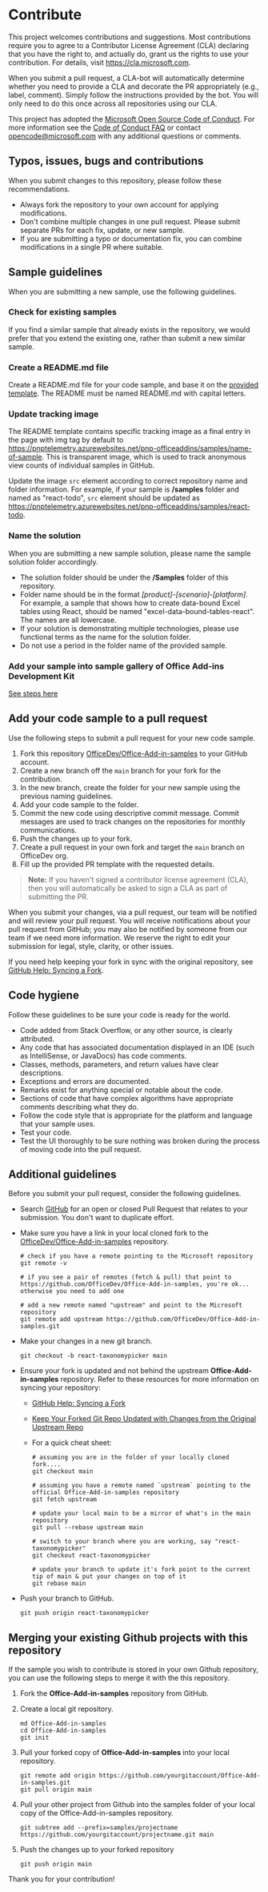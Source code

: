 # Contribute

This project welcomes contributions and suggestions. Most contributions require you to
agree to a Contributor License Agreement (CLA) declaring that you have the right to,
and actually do, grant us the rights to use your contribution. For details, visit
https://cla.microsoft.com.

When you submit a pull request, a CLA-bot will automatically determine whether you need
to provide a CLA and decorate the PR appropriately (e.g., label, comment). Simply follow the
instructions provided by the bot. You will only need to do this once across all repositories using our CLA.

This project has adopted the [Microsoft Open Source Code of Conduct](https://opensource.microsoft.com/codeofconduct/).
For more information see the [Code of Conduct FAQ](https://opensource.microsoft.com/codeofconduct/faq/)
or contact [opencode@microsoft.com](mailto:opencode@microsoft.com) with any additional questions or comments.

## Typos, issues, bugs and contributions

When you submit changes to this repository, please follow these recommendations.

* Always fork the repository to your own account for applying modifications.
* Don't combine multiple changes in one pull request. Please submit separate PRs for each fix, update, or new sample.
* If you are submitting a typo or documentation fix, you can combine modifications in a single PR where suitable.

## Sample guidelines

When you are submitting a new sample, use the following guidelines.

### Check for existing samples
If you find a similar sample that already exists in the repository, we would prefer that you extend the existing one, rather than submit a new similar sample.

### Create a README.md file
Create a README.md file for your code sample, and base it on the [provided template](/Templates/readme-template.md). The README must be named README.md with capital letters.

### Update tracking image
The README template contains specific tracking image as a final entry in the page with img tag by default to https://pnptelemetry.azurewebsites.net/pnp-officeaddins/samples/name-of-sample. This is transparent image, which is used to track anonymous view counts of individual samples in GitHub.

Update the image `src` element according to correct repository name and folder information. For example, if your sample is **/samples** folder and named as "react-todo", `src` element should be updated as https://pnptelemetry.azurewebsites.net/pnp-officeaddins/samples/react-todo.

### Name the solution
When you are submitting a new sample solution, please name the sample solution folder accordingly.

* The solution folder should be under the **/Samples** folder of this repository.
* Folder name should be in the format *[product]-[scenario]-[platform]*. For example, a sample that shows how to create data-bound Excel tables using React, should be named "excel-data-bound-tables-react". The names are all lowercase.
* If your solution is demonstrating multiple technologies, please use functional terms as the name for the solution folder.
* Do not use a period in the folder name of the provided sample.

### Add your sample into sample gallery of Office Add-ins Development Kit
[See steps here](./ADD_SAMPLE_INTO_DEV_KIT.md)

## Add your code sample to a pull request

Use the following steps to submit a pull request for your new code sample.

1. Fork this repository [OfficeDev/Office-Add-in-samples](https://github.com/OfficeDev/Office-Add-in-samples) to your GitHub account.
2. Create a new branch off the `main` branch for your fork for the contribution.
3. In the new branch, create the folder for your new sample using the previous naming guidelines.
4. Add your code sample to the folder.
5. Commit the new code using descriptive commit message. Commit messages are used to track changes on the repositories for monthly communications.
6. Push the changes up to your fork.
7. Create a pull request in your own fork and target the `main` branch on OfficeDev org.
8. Fill up the provided PR template with the requested details.

> **Note:** If you haven't signed a contributor license agreement (CLA), then you will automatically be asked to sign a CLA as part of submitting the PR.

When you submit your changes, via a pull request, our team will be notified and will review your pull request. You will receive notifications about your pull request from GitHub; you may also be notified by someone from our team if we need more information. We reserve the right to edit your submission for legal, style, clarity, or other issues.

If you need help keeping your fork in sync with the original repository, see [GitHub Help: Syncing a Fork](https://help.github.com/articles/syncing-a-fork/).

## Code hygiene

Follow these guidelines to be sure your code is ready for the world.

* Code added from Stack Overflow, or any other source, is clearly attributed.
* Any code that has associated documentation displayed in an IDE (such as IntelliSense, or JavaDocs) has code comments.
* Classes, methods, parameters, and return values have clear descriptions.
* Exceptions and errors are documented.
* Remarks exist for anything special or notable about the code.
* Sections of code that have complex algorithms have appropriate comments describing what they do.
* Follow the code style that is appropriate for the platform and language that your sample uses.
* Test your code.
* Test the UI thoroughly to be sure nothing was broken during the process of moving code into the pull request.

## Additional guidelines

Before you submit your pull request, consider the following guidelines.

* Search [GitHub](https://github.com/OfficeDev/Office-Add-in-samples/pulls) for an open or closed Pull Request
  that relates to your submission. You don't want to duplicate effort.

* Make sure you have a link in your local cloned fork to the [OfficeDev/Office-Add-in-samples](https://github.com/OfficeDev/Office-Add-in-samples) repository.

  ```shell
  # check if you have a remote pointing to the Microsoft repository
  git remote -v

  # if you see a pair of remotes (fetch & pull) that point to https://github.com/OfficeDev/Office-Add-in-samples, you're ok... otherwise you need to add one

  # add a new remote named "upstream" and point to the Microsoft repository
  git remote add upstream https://github.com/OfficeDev/Office-Add-in-samples.git
  ```

* Make your changes in a new git branch.

  ```shell
  git checkout -b react-taxonomypicker main
  ```

* Ensure your fork is updated and not behind the upstream **Office-Add-in-samples** repository. Refer to these resources for more information on syncing your repository:
  * [GitHub Help: Syncing a Fork](https://help.github.com/articles/syncing-a-fork/)
  * [Keep Your Forked Git Repo Updated with Changes from the Original Upstream Repo](http://www.andrewconnell.com/blog/keep-your-forked-git-repo-updated-with-changes-from-the-original-upstream-repo)
  * For a quick cheat sheet:

    ```shell
    # assuming you are in the folder of your locally cloned fork....
    git checkout main

    # assuming you have a remote named `upstream` pointing to the official Office-Add-in-samples repository
    git fetch upstream

    # update your local main to be a mirror of what's in the main repository
    git pull --rebase upstream main

    # switch to your branch where you are working, say "react-taxonomypicker"
    git checkout react-taxonomypicker

    # update your branch to update it's fork point to the current tip of main & put your changes on top of it
    git rebase main
    ```

* Push your branch to GitHub.

  ```shell
  git push origin react-taxonomypicker
  ```

## Merging your existing Github projects with this repository

If the sample you wish to contribute is stored in your own Github repository, you can use the following steps to merge it with the this repository.

1. Fork the **Office-Add-in-samples** repository from GitHub.

1. Create a local git repository.

    ```shell
    md Office-Add-in-samples
    cd Office-Add-in-samples
    git init
    ```

1. Pull your forked copy of **Office-Add-in-samples** into your local repository.

    ```shell
    git remote add origin https://github.com/yourgitaccount/Office-Add-in-samples.git
    git pull origin main
    ```

1. Pull your other project from Github into the samples folder of your local copy of the Office-Add-in-samples repository.

    ```shell
    git subtree add --prefix=samples/projectname https://github.com/yourgitaccount/projectname.git main
    ```

1. Push the changes up to your forked repository

    ```shell
    git push origin main
    ```

Thank you for your contribution!
